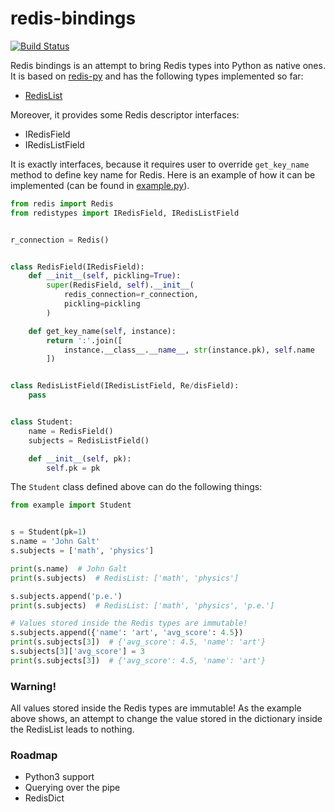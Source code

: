 # redis-bindings
[![Build Status](https://travis-ci.org/vladimirshkoda/redis-bindings.svg?branch=master)](
https://travis-ci.org/vladimirshkoda/redis-bindings)

Redis bindings is an attempt to bring Redis types into Python as native ones. It is based on
[redis-py](https://github.com/andymccurdy/redis-py) and has the following types implemented so far:

* [RedisList](https://redis.io/commands#list)

Moreover, it provides some Redis descriptor interfaces:

* IRedisField
* IRedisListField

It is exactly interfaces, because it requires user to override `get_key_name` method to define key name
for Redis. Here is an example of how it can be implemented (can be found in [example.py](example.py)).
```python
from redis import Redis
from redistypes import IRedisField, IRedisListField


r_connection = Redis()


class RedisField(IRedisField):
    def __init__(self, pickling=True):
        super(RedisField, self).__init__(
            redis_connection=r_connection,
            pickling=pickling
        )

    def get_key_name(self, instance):
        return ':'.join([
            instance.__class__.__name__, str(instance.pk), self.name
        ])


class RedisListField(IRedisListField, Re/disField):
    pass


class Student:
    name = RedisField()
    subjects = RedisListField()

    def __init__(self, pk):
        self.pk = pk

```

The `Student` class defined above can do the following things:

```python
from example import Student


s = Student(pk=1)
s.name = 'John Galt'
s.subjects = ['math', 'physics']

print(s.name)  # John Galt
print(s.subjects)  # RedisList: ['math', 'physics']

s.subjects.append('p.e.')
print(s.subjects)  # RedisList: ['math', 'physics', 'p.e.']

# Values stored inside the Redis types are immutable!
s.subjects.append({'name': 'art', 'avg_score': 4.5})
print(s.subjects[3])  # {'avg_score': 4.5, 'name': 'art'}
s.subjects[3]['avg_score'] = 3
print(s.subjects[3])  # {'avg_score': 4.5, 'name': 'art'}
```

### Warning!
All values stored inside the Redis types are immutable! As the example above shows, an attempt to change the value stored
in the dictionary inside the RedisList leads to nothing.

### Roadmap

* Python3 support
* Querying over the pipe
* RedisDict
